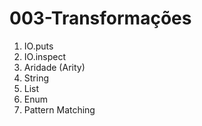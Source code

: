 # 003-Transformações

1. IO.puts
2. IO.inspect
3. Aridade (Arity)
4. String
5. List
6. Enum
7. Pattern Matching
